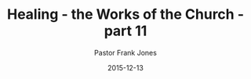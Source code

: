 ---
lunr: "true"
title: "Healing - the Works of the Church - part 11"
author: "Pastor Frank Jones"
postDate: "12-13-2015"
date: 2015-12-13
category: "sermons"
slug: "2015/12/ffc_12132015"
icon: microphone
audioLink: "ffc_12132015"
tags: [annointing, healing, disciples, great commission]
mp3: "ffc_12132015/12132015.mp3"
ogg: "ffc_12132015/12132015.ogg"
linkurl: "https://archive.org/download/ffc_12132015/ffc_12132015_files.xml"
ipath: "https://archive.org/download/ffc_12132015/12132015.mp3"
layout: sermon.html
---